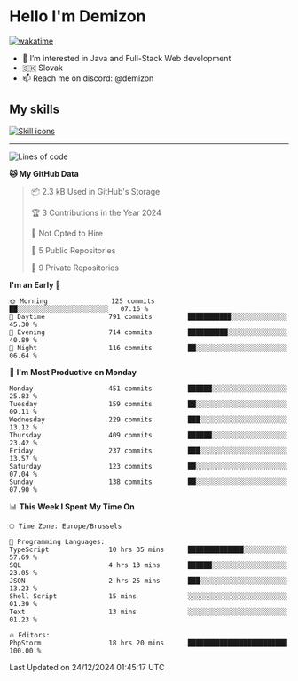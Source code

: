 # Hello I'm Demizon
[![wakatime](https://wakatime.com/badge/user/6ad1949f-d6d7-44f9-9eee-c35e54cc499b.svg)](https://wakatime.com/@6ad1949f-d6d7-44f9-9eee-c35e54cc499b)
- 👀 I’m interested in Java and Full-Stack Web development
- 🇸🇰 Slovak
- 📫 Reach me on discord: @demizon

## My skills
[![Skill icons](https://skillicons.dev/icons?i=java,js,ts,html,css,react,nextjs,tailwind,supabase,py,git,docker,linux,mysql,postgres,mongo&theme=dark)](https://github.com/Demizon3433)

---

<!--START_SECTION:waka-->
![Lines of code](https://img.shields.io/badge/From%20Hello%20World%20I%27ve%20Written-499.0%20thousand%20lines%20of%20code-blue)

**🐱 My GitHub Data** 

> 📦 2.3 kB Used in GitHub's Storage 
 > 
> 🏆 3 Contributions in the Year 2024
 > 
> 🚫 Not Opted to Hire
 > 
> 📜 5 Public Repositories 
 > 
> 🔑 9 Private Repositories 
 > 
**I'm an Early 🐤** 

```text
🌞 Morning                125 commits         ██░░░░░░░░░░░░░░░░░░░░░░░   07.16 % 
🌆 Daytime                791 commits         ███████████░░░░░░░░░░░░░░   45.30 % 
🌃 Evening                714 commits         ██████████░░░░░░░░░░░░░░░   40.89 % 
🌙 Night                  116 commits         ██░░░░░░░░░░░░░░░░░░░░░░░   06.64 % 
```
📅 **I'm Most Productive on Monday** 

```text
Monday                   451 commits         ██████░░░░░░░░░░░░░░░░░░░   25.83 % 
Tuesday                  159 commits         ██░░░░░░░░░░░░░░░░░░░░░░░   09.11 % 
Wednesday                229 commits         ███░░░░░░░░░░░░░░░░░░░░░░   13.12 % 
Thursday                 409 commits         ██████░░░░░░░░░░░░░░░░░░░   23.42 % 
Friday                   237 commits         ███░░░░░░░░░░░░░░░░░░░░░░   13.57 % 
Saturday                 123 commits         ██░░░░░░░░░░░░░░░░░░░░░░░   07.04 % 
Sunday                   138 commits         ██░░░░░░░░░░░░░░░░░░░░░░░   07.90 % 
```


📊 **This Week I Spent My Time On** 

```text
🕑︎ Time Zone: Europe/Brussels

💬 Programming Languages: 
TypeScript               10 hrs 35 mins      ██████████████░░░░░░░░░░░   57.69 % 
SQL                      4 hrs 13 mins       ██████░░░░░░░░░░░░░░░░░░░   23.05 % 
JSON                     2 hrs 25 mins       ███░░░░░░░░░░░░░░░░░░░░░░   13.23 % 
Shell Script             15 mins             ░░░░░░░░░░░░░░░░░░░░░░░░░   01.39 % 
Text                     13 mins             ░░░░░░░░░░░░░░░░░░░░░░░░░   01.23 % 

🔥 Editors: 
PhpStorm                 18 hrs 20 mins      █████████████████████████   100.00 % 
```


 Last Updated on 24/12/2024 01:45:17 UTC
<!--END_SECTION:waka-->
